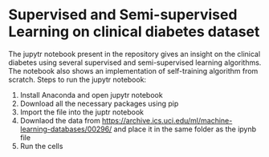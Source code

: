# Supervised and Semi-supervised Learning on clinical diabetes dataset
The jupytr notebook present in the repository gives an insight on the clinical diabetes using several supervised and semi-supervised learning algorithms. The notebook also shows an implementation of self-training algorithm from scratch.
Steps to run the jupytr notebook: 
1. Install Anaconda and open jupytr notebook
2. Download all the necessary packages using pip
3. Import the file into the juptr notebook
4. Downlaod the data from https://archive.ics.uci.edu/ml/machine-learning-databases/00296/ and place it in the same folder as the ipynb file
4. Run the cells
